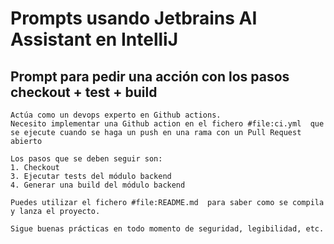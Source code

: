 # Prompts usando Jetbrains AI Assistant en IntelliJ

## Prompt para pedir una acción con los pasos checkout + test + build

```
Actúa como un devops experto en Github actions.
Necesito implementar una Github action en el fichero #file:ci.yml  que se ejecute cuando se haga un push en una rama con un Pull Request abierto

Los pasos que se deben seguir son:
1. Checkout
3. Ejecutar tests del módulo backend
4. Generar una build del módulo backend

Puedes utilizar el fichero #file:README.md  para saber como se compila y lanza el proyecto.

Sigue buenas prácticas en todo momento de seguridad, legibilidad, etc.
```